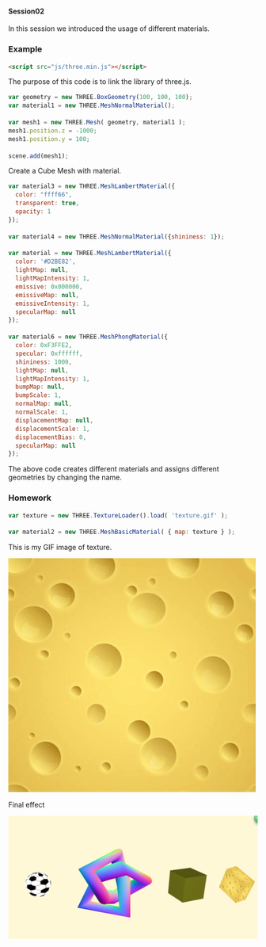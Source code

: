 #### Session02 ####
In this session we introduced the usage of different materials.
### Example ###
```html
<script src="js/three.min.js"></script>
```
The purpose of this code is to link the library of three.js.


```javascript
var geometry = new THREE.BoxGeometry(100, 100, 100);
var material1 = new THREE.MeshNormalMaterial();

var mesh1 = new THREE.Mesh( geometry, material1 );
mesh1.position.z = -1000;
mesh1.position.y = 100;

scene.add(mesh1);
```
Create a Cube Mesh with  material.

```javascript
var material3 = new THREE.MeshLambertMaterial({
  color: "ffff66",
  transparent: true,
  opacity: 1
});

var material4 = new THREE.MeshNormalMaterial({shininess: 1});

var material = new THREE.MeshLambertMaterial({
  color: '#D2BE82',
  lightMap: null,
  lightMapIntensity: 1,
  emissive: 0x000000,
  emissiveMap: null,
  emissiveIntensity: 1,
  specularMap: null
});

var material6 = new THREE.MeshPhongMaterial({
  color: 0xF3FFE2,
  specular: 0xffffff,
  shininess: 1000,
  lightMap: null,
  lightMapIntensity: 1,
  bumpMap: null,
  bumpScale: 1,
  normalMap: null,
  normalScale: 1,
  displacementMap: null,
  displacementScale: 1,
  displacementBias: 0,
  specularMap: null
});

```
The above code creates different materials and assigns different geometries by changing the name.
### Homework ###
```javascript
var texture = new THREE.TextureLoader().load( 'texture.gif' );

var material2 = new THREE.MeshBasicMaterial( { map: texture } );
```
This is my GIF image of texture.

![texture](https://raw.githubusercontent.com/Arissa0305/DAT505-GitHub/master/session02/S2-04-Homework/cheese.gif)

Final effect

![S2](https://raw.githubusercontent.com/Arissa0305/DAT505-GitHub/master/Image/S2.png)
